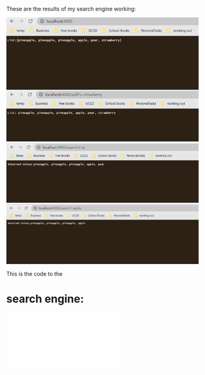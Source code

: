 

These are the results of my search engine working:

![fullList](images/fullList.PNG)
![Add Result](images/addworking.PNG)
![Search Result](images/searchWorking.PNG)
![Search Result](images/searchworking2.PNG)


This is the code to the 
# search engine:
![Search Engine](SearchEngine.java)